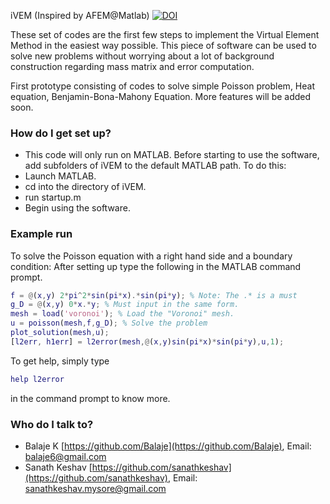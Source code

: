 iVEM (Inspired by AFEM@Matlab) [![DOI](https://zenodo.org/badge/DOI/10.5281/zenodo.4561721.svg)](https://doi.org/10.5281/zenodo.4561721)

These set of codes are the first few steps to implement the Virtual Element Method in the easiest way possible.
This piece of software can be used to solve new problems without worrying about a lot of background construction regarding
mass matrix and error computation.

First prototype consisting of codes to solve simple Poisson problem, Heat equation, Benjamin-Bona-Mahony Equation.
More features will be added soon.

### How do I get set up? ###

* This code will only run on MATLAB. Before starting to use the software, add subfolders of iVEM to the default MATLAB path. To do this:
* Launch MATLAB.
* cd into the directory of iVEM.
* run startup.m
* Begin using the software.

### Example run ###
To solve the Poisson equation with a right hand side and a boundary condition:
After setting up type the following in the MATLAB command prompt.

``` matlab
f = @(x,y) 2*pi^2*sin(pi*x).*sin(pi*y); % Note: The .* is a must
g_D = @(x,y) 0*x.*y; % Must input in the same form.
mesh = load('voronoi'); % Load the "Voronoi" mesh.
u = poisson(mesh,f,g_D); % Solve the problem
plot_solution(mesh,u);
[l2err, h1err] = l2error(mesh,@(x,y)sin(pi*x)*sin(pi*y),u,1);
```

To get help, simply type

``` matlab
help l2error
```
in the command prompt to know more.

### Who do I talk to? ###
* Balaje K [https://github.com/Balaje](https://github.com/Balaje),   Email: [balaje6@gmail.com](mailto:balaje6@gmail.com)
* Sanath Keshav [https://github.com/sanathkeshav](https://github.com/sanathkeshav),   Email: [sanathkeshav.mysore@gmail.com](mailto:sanathkeshav.mysore@gmail.com)
